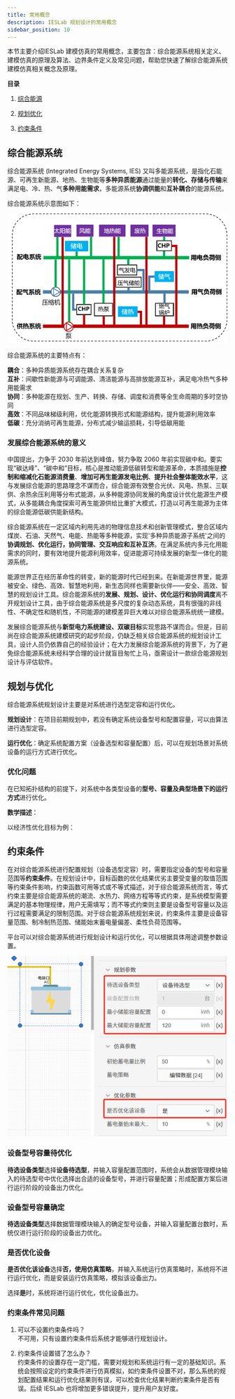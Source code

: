 ```yaml
---
title: 常用概念
description: IESLab 规划设计的常用概念
sidebar_position: 10
---
```


本节主要介绍IESLab 建模仿真的常用概念，主要包含：综合能源系统相关定义、建模仿真的原理及算法、边界条件定义及常见问题，帮助您快速了解综合能源系统建模仿真相关概念及原理。

**目录**

 1.	[综合能源](./#什么是综合能源系统)

 2.	[规划优化](./#规划与优化)

 3.	[约束条件](./#约束条件)

## 综合能源系统

综合能源系统 (Integrated Energy Systems, IES) 又叫多能源系统，是指化石能源、可再生新能源、地热、生物能等**多种异质能源**通过能量的**转化、存储与传输**来满足电、冷、热、气**多种用能需求**，多能源系统**协调供能**和**互补耦合**的能源系统。

综合能源系统示意图如下：

![综合能源系统示意图 =x400](./IES-structure.png )

综合能源系统的主要特点有：

**耦合**：多种异质能源系统存在耦合关系复杂  
**互补**：间歇性新能源与可调能源、清洁能源与高排放能源互补，满足电冷热气多种用能需求  
**协同**：多种能源在规划、生产、转换、存储、调度和消费等全生命周期的多时空协同  
**高效**：不同品味梯级利用，优化能源转换形式和能源结构，提升能源利用效率  
**低碳**：充分消纳可再生能源，分布式减少输运损耗，引导低碳用能


### 发展综合能源系统的意义

中国提出，力争于 2030 年前达到峰值，努力争取 2060 年前实现碳中和。要实现“碳达峰”、“碳中和”目标，核心是推动能源低碳转型和能源革命，本质措施是**控制和缩减化石能源消费量**、**增加可再生能源发电比例**、**提升社会整体能效水平**，这与发展综合能源的思路理念不谋而合，综合能源有效整合光伏、风电、热泵、三联供、余热余压利用等分布式能源，从多种能源协同发展的角度设计优化能源生产模式，从多能耦合角度探索可再生能源供给比重扩大模式，打造以可再生能源为主体的综合能源低碳供能新结构。

综合能源系统在一定区域内利用先进的物理信息技术和创新管理模式，整合区域内煤炭、石油、天然气、电能、热能等多种能源，实现'多种异质能源子系统'之间的**协调规划、优化运行，协同管理、交互响应和互补互济**。在满足系统内多元化用能需求的同时，要有效地提升能源利用效率，促进能源可持续发展的新型一体化的能源系统。

能源世界正在经历革命性的转变，新的能源时代已经到来。在新能源世界里，能源被安全、绿色、高效、智慧地利用，新生态同样也需要新伙伴——安全、高效、智慧的规划设计工具。综合能源系统的**发展、规划、设计、优化运行和协同调度**离不开规划设计工具，由于综合能源系统是多尺度的复杂动态系统，具有很强的非线性、不确定性和随机性，不同能源的建模差异巨大难以对综合能源系统统一建模。

发展综合能源系统与**新型电力系统建设、双碳目标**实现思路不谋而合。但是，目前尚在综合能源系统建模研究的起步阶段，仍缺乏相关综合能源系统的规划设计工具，设计人员仍依靠自己的经验设计；在大力发展综合能源系统的背景下，为了避免综合能源系统未经科学合理的设计就盲目匆忙上马，亟需设计一款综合能源规划设计与评估软件。


## 规划与优化

综合能源系统规划设计主要是对系统进行选型定容和运行优化。

**规划设计**：在项目前期规划中，若没有确定系统设备型号和配置容量，可以由算法进行选型定容。

**运行优化**：确定系统配置方案（设备选型和容量配置）后，可以在规划场景对系统设备的运行方式进行优化。


### 优化问题

在已知拓扑结构的前提下，对系统中各类型设备的**型号、容量及典型场景下的运行方式**进行优化。

**数学描述**：

以经济性优化目标为例：



## 约束条件

在对综合能源系统进行配置规划（设备选型定容）时，需要指定设备的型号和容量范围等**约束条件**。在规划设计中，目标函数的优化结果优劣主要受变量的取值范围等约束条件影响，约束函数可用等式或不等式描述，对于综合能源系统而言，等式约束主要是综合能源系统的潮流、水热力、网络方程等等式约束，是系统模型需要满足的基本物理规律，用户无需填写；而不等式约束则主要是设备型号容量以及运行过程需要满足的限制范围。对于综合能源系统规划来说，约束条件主要是设备容量范围、制冷制热范围、储能始末蓄电量偏差、柔性负荷范围等。

平台可以对综合能源系统进行规划设计和运行优化，可以根据具体用途调整参数设置。

![约束条件](./constraint.png "约束条件")

### 设备型号容量待优化

**待选设备类型**选择**设备待选型**，并输入容量配置范围时，系统会从数据管理模块输入的待选型号中优化选择出合适的设备型号，并进行容量配置；形成配置方案后进行运行阶段的设备出力优化。

### 设备型号容量确定

**待选设备类型**选择数据管理模块输入的确定型号设备，并输入容量配置台数时，系统仅进行运行阶段的设备出力优化。

### 是否优化设备

**是否优化该设备**选择**否，使用仿真策略**，并输入系统运行仿真策略时，系统将不进行运行优化，而是安装运行仿真策略，模拟该设备出力。

选择**是**时，系统将进行运行优化，优化设备出力。

### 约束条件常见问题

1. 可以不设置约束条件吗？  
   不可用，只有设置约束条件后系统才能够进行规划设计。

2. 约束条件设置错了怎么办？  
   约束条件的设置存在一定门槛，需要对规划和系统运行有一定的基础知识。系统会按照设定的约束条件进行仿真模拟，如约束条件设置不对，那么系统的规划配置结果和运行优化结果则有误，可以检查优化结果判断约束条件是否有误。后续 IESLab 也将增加更多错误提升，提升用户友好度。